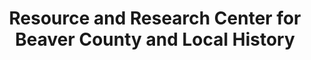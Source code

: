 ---
layout: repo
title: "Resource and Research Center for Beaver County and Local History"
id: 13136
permalink: repos/13136/
---